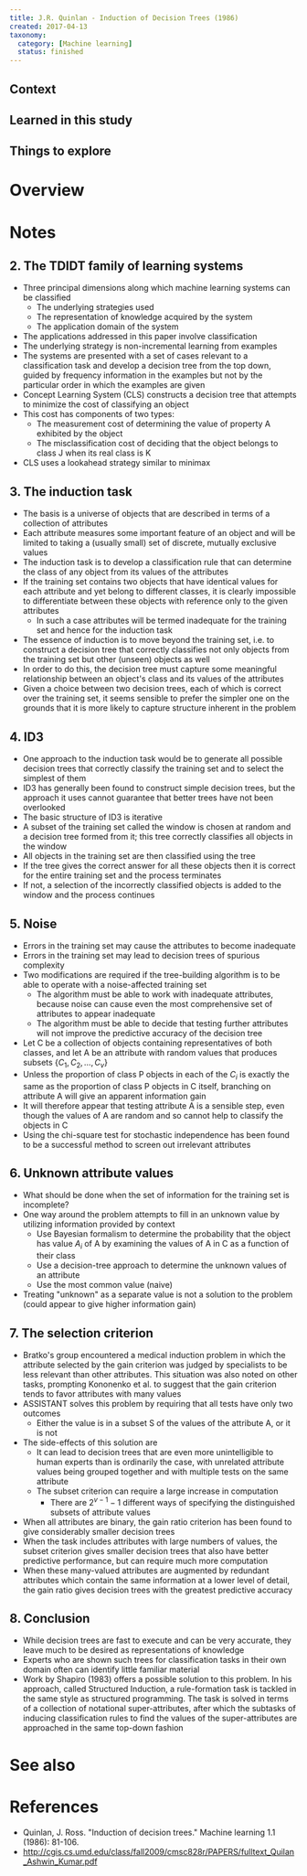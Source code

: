 ```yaml
---
title: J.R. Quinlan - Induction of Decision Trees (1986)
created: 2017-04-13
taxonomy:
  category: [Machine learning]
  status: finished
---
```


## Context

## Learned in this study

## Things to explore

# Overview

# Notes
## 2. The TDIDT family of learning systems
* Three principal dimensions along which machine learning systems can be classified
	* The underlying strategies used
	* The representation of knowledge acquired by the system
	* The application domain of the system
* The applications addressed in this paper involve classification
* The underlying strategy is non-incremental learning from examples
* The systems are presented with a set of cases relevant to a classification task and develop a decision tree from the top down, guided by frequency information in the examples but not by the particular order in which the examples are given
* Concept Learning System (CLS) constructs a decision tree that attempts to minimize the cost of classifying an object
* This cost has components of two types:
	* The measurement cost of determining the value of property A exhibited by the object
	* The misclassification cost of deciding that the object belongs to class J when its real class is K
* CLS uses a lookahead strategy similar to minimax

## 3. The induction task
* The basis is a universe of objects that are described in terms of a collection of attributes
* Each attribute measures some important feature of an object and will be limited to taking a (usually small) set of discrete, mutually exclusive values
* The induction task is to develop a classification rule that can determine the class of any object from its values of the attributes
* If the training set contains two objects that have identical values for each attribute and yet belong to different classes, it is clearly impossible to differentiate between these objects with reference only to the given attributes
	* In such a case attributes will be termed inadequate for the training set and hence for the induction task
* The essence of induction is to move beyond the training set, i.e. to construct a decision tree that correctly classifies not only objects from the training set but other (unseen) objects as well
* In order to do this, the decision tree must capture some meaningful relationship between an object's class and its values of the attributes
* Given a choice between two decision trees, each of which is correct over the training set, it seems sensible to prefer the simpler one on the grounds that it is more likely to capture structure inherent in the problem

## 4. ID3
* One approach to the induction task would be to generate all possible decision trees that correctly classify the training set and to select the simplest of them
* ID3 has generally been found to construct simple decision trees, but the approach it uses cannot guarantee that better trees have not been overlooked
* The basic structure of ID3 is iterative
* A subset of the training set called the window is chosen at random and a decision tree formed from it; this tree correctly classifies all objects in the window
* All objects in the training set are then classified using the tree
* If the tree gives the correct answer for all these objects then it is correct for the entire training set and the process terminates
* If not, a selection of the incorrectly classified objects is added to the window and the process continues

## 5. Noise
* Errors in the training set may cause the attributes to become inadequate
* Errors in the training set may lead to decision trees of spurious complexity
* Two modifications are required if the tree-building algorithm is to be able to operate with a noise-affected training set
	* The algorithm must be able to work with inadequate attributes, because noise can cause even the most comprehensive set of attributes to appear inadequate
	* The algorithm must be able to decide that testing further attributes will not improve the predictive accuracy of the decision tree
* Let C be a collection of objects containing representatives of both classes, and let A be an attribute with random values that produces subsets $\{C_1, C_2, \dots, C_v\}$
* Unless the proportion of class P objects in each of the $C_i$ is exactly the same as the proportion of class P objects in C itself, branching on attribute A will give an apparent information gain
* It will therefore appear that testing attribute A is a sensible step, even though the values of A are random and so cannot help to classify the objects in C
* Using the chi-square test for stochastic independence has been found to be a successful method to screen out irrelevant attributes

## 6. Unknown attribute values
* What should be done when the set of information for the training set is incomplete?
* One way around the problem attempts to fill in an unknown value by utilizing information provided by context
	* Use Bayesian formalism to determine the probability that the object has value $A_i$ of A by examining the values of A in C as a function of their class
	* Use a decision-tree approach to determine the unknown values of an attribute
	* Use the most common value (naive)
* Treating "unknown" as a separate value is not a solution to the problem (could appear to give higher information gain)

## 7. The selection criterion
* Bratko's group encountered a medical induction problem in which the attribute selected by the gain criterion was judged by specialists to be less relevant than other attributes. This situation was also noted on other tasks, prompting Kononenko et al. to suggest that the gain criterion tends to favor attributes with many values
* ASSISTANT solves this problem by requiring that all tests have only two outcomes
	* Either the value is in a subset S of the values of the attribute A, or it is not
* The side-effects of this solution are
	* It can lead to decision trees that are even more unintelligible to human experts than is ordinarily the case, with unrelated attribute values being grouped together and with multiple tests on the same attribute
	* The subset criterion can require a large increase in computation
		* There are $2^{v-1} - 1$ different ways of specifying the distinguished subsets of attribute values
* When all attributes are binary, the gain ratio criterion has been found to give considerably smaller decision trees
* When the task includes attributes with large numbers of values, the subset criterion gives smaller decision trees that also have better predictive performance, but can require much more computation
* When these many-valued attributes are augmented by redundant attributes which contain the same information at a lower level of detail, the gain ratio gives decision trees with the greatest predictive accuracy

## 8. Conclusion
* While decision trees are fast to execute and can be very accurate, they leave much to be desired as representations of knowledge
* Experts who are shown such trees for classification tasks in their own domain often can identify little familiar material
* Work by Shapiro (1983) offers a possible solution to this problem. In his approach, called Structured Induction, a rule-formation task is tackled in the same style as structured programming. The task is solved in terms of a collection of notational super-attributes, after which the subtasks of inducing classification rules to find the values of the super-attributes are approached in the same top-down fashion

# See also

# References
* Quinlan, J. Ross. "Induction of decision trees." Machine learning 1.1 (1986): 81-106.
* http://cgis.cs.umd.edu/class/fall2009/cmsc828r/PAPERS/fulltext_Quilan_Ashwin_Kumar.pdf
